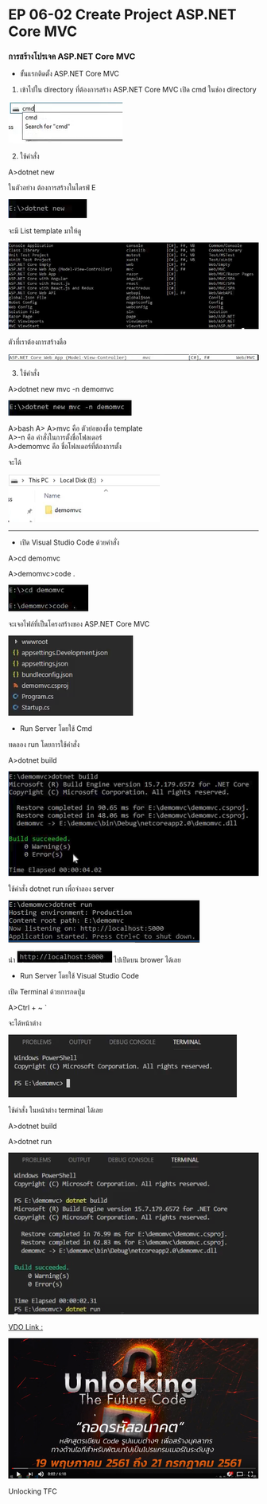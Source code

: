 # EP 06-02 Create Project ASP.NET Core MVC

### การสร้างโปรเจค ASP.NET Core MVC

* ขั้นแรกติดตั้ง ASP.NET Core MVC

1) เข้าไปใน directory ที่ต้องการสร้าง ASP.NET Core MVC เปิด cmd ในช่อง directory  

![](images/EP06/060201.PNG)

2) ใช้คำสั่ง  

A>dotnet new

ในตัวอย่าง ต้องการสร้างในไดรฟ์ E

![](images/EP06/060202.PNG)    

จะมี List template มาให้ดู   

![](images/EP06/060203.PNG)  

ตัวที่เราต้องการสร้างตือ  

![](images/EP06/060204.PNG) 

3) ใช้คำสั่ง

A>dotnet new mvc -n demomvc

![](images/EP06/060205.PNG)  

A>bash
A>
A>mvc คือ ตัวย่อของชื่อ template  
A>-n  คือ คำสั่งในการตั้งชื่อโฟลเดอร์  
A>demomvc คือ ชื่อโฟลเดอร์ที่ต้องการตั้ง

จะได้  

![](images/EP06/060206.PNG) 

* * *

* เปิด Visual Studio Code ด้วยคำสั่ง  

A>cd demomvc

A>demomvc>code .

![](images/EP06/060207.PNG)

จะเจอไฟล์ที่เป็นโครงสร้างของ ASP.NET Core MVC  

![](images/EP06/060208.PNG)

* Run Server โดยใช้ Cmd

ทดลอง run โดยการใช้คำสั่ง 

A>dotnet build  

![](images/EP06/060209.PNG)

ใช้คำสั่ง dotnet run เพื่อจำลอง server  

![](images/EP06/060210.PNG)

นำ ![](images/EP06/060211.PNG) ไปเปิดบน brower ได้เลย

* Run Server โดยใช้ Visual Studio Code

เปิด Terminal ด้วยการกดปุ่ม 

A>Ctrl + ~ ` 

 จะได้หน้าต่าง  

![](images/EP06/060212.PNG)

ใช้คำสั่ง ในหน้าต่าง terminal ได้เลย  

A>dotnet build

A>dotnet run

![](images/EP06/060213.PNG)

[VDO Link : ](http://www.youtube.com/watch?v=krTTYJTe82c)

[![](images/EP06/00.PNG)](http://www.youtube.com/watch?v=krTTYJTe82c)

Unlocking TFC